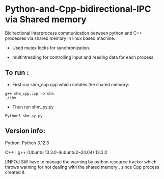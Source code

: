 # Python-and-Cpp-bidirectional-IPC via Shared memory

Bidirectional Interprocess communication between python and C++ processes via shared memory in linux based machine.

* Used mutex locks for synchronization.

* multihtreading for controlling input and reading data for each process.

## To run :
* First run shm_cpp.cpp which creates the shared memory:
```
g++ shm_cpp.cpp -o shm
./shm
```
* Then run shm_py.py
```
Python3 shm_py.py
```


## Version info:
Python: Python 3.12.3

C++   : g++ (Ubuntu 13.3.0-6ubuntu2~24.04) 13.3.0



[INFO:]  Still have to manage the warning by python resource tracker which throws warning for not dealing with the shared memory , since Cpp process created it.
